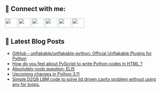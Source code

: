 ## 🔎 Connect with me:
[<img height="32" width="40" src="https://cdn.jsdelivr.net/npm/simple-icons@v5/icons/telegram.svg" />](https://t.me/bullbesh)
[<img height="32" width="40" src="https://cdn.jsdelivr.net/npm/simple-icons@v5/icons/vk.svg" />](https://vk.com/bullbesh)
[<img height="32" width="40" src="https://cdn.jsdelivr.net/npm/simple-icons@v5/icons/twitter.svg" />](https://twitter.com/bullbesh1)
[<img height="32" width="40" src="https://cdn.jsdelivr.net/npm/simple-icons@v5/icons/instagram.svg" />](https://www.instagram.com/bullbesh)
[<img height="32" width="40" src="https://cdn.jsdelivr.net/npm/simple-icons@v5/icons/reddit.svg" />](https://www.reddit.com/user/bullbesh)
[<img height="32" width="40" src="https://cdn.jsdelivr.net/npm/simple-icons@v5/icons/youtube.svg" />](https://www.youtube.com/channel/UCtfjRs6uzgq5mfm8S06WTcg)

## 📕 Latest Blog Posts
<!-- BLOG-POST-LIST:START -->
- [GitHub - unflakable/unflakable-python: Official Unflakable Plugins for Python](https://www.reddit.com/r/Python/comments/vdjzx6/github_unflakableunflakablepython_official/)
- [How do you feel about PyScript to write Python codes in HTML ?](https://www.reddit.com/r/Python/comments/vdipfj/how_do_you_feel_about_pyscript_to_write_python/)
- [Absolutely noob question: ELI5](https://www.reddit.com/r/Python/comments/vdidov/absolutely_noob_question_eli5/)
- [Upcoming changes in Python 3.11](https://www.reddit.com/r/Python/comments/vdfsel/upcoming_changes_in_python_311/)
- [Simple D2Q9 LBM code to solve lid driven cavity problem without using any for loops.](https://www.reddit.com/r/Python/comments/vdfdvc/simple_d2q9_lbm_code_to_solve_lid_driven_cavity/)
<!-- BLOG-POST-LIST:END -->
